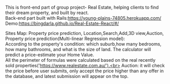 This is front-end part of group project- Real Estate, helping clients to find their dream property, and built by react.<br>
Back-end part built with Rails:https://young-plains-74805.herokuapp.com/ <br>
Demo:https://bingdarla.github.io/Real-Estate-React/#/<br>

Sites Map: Property price prediction, Location,Search,Add,3D view,Auction,<br>
  Property price prediction(Multi-linear Regression model):<br>
  According to the property's condition: which suburb,how many bedrooms, how many bathrooms, and what is the size of land. The calculator will predict a price-estimate your Home Value.<br>
  All the perimeter of formulas were calculated based on the real recently sold properties('https://www.realestate.com.au/').<br>
  Auction: it will check the price before user submits, only accept the price higher than any offer in the database, and latest submission will appear on the top.



